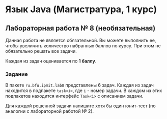 # Язык Java (Магистратура, 1 курс)

## Лабораторная работа № 8 (необязательная)

Данная работа не является обязательной. Вы можете выполнить ее, чтобы увеличить количество набранных баллов по курсу. При этом не обязательно решать все задачи.

Каждая из задач оценивается по **1 баллу**.

### Задание

В пакете ```ru.bfu.ipmit.lab8``` представлены 6 задач. Каждая из задач находится в подпакете ```task<i>```, где ```i``` - номер задачи. В каждом из этих подпакетов находится интерфейс ```Task<i>``` с описанием задачи.

Для каждой решенной задачи напишите хотя бы один юнит-тест (по аналогии с лабораторной работой № 2).